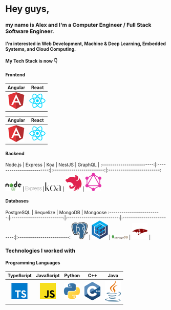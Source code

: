 # Hey guys,

### my name is Alex and I'm a Computer Engineer / Full Stack Software Engineer.
#### I'm interested in Web Development, Machine & Deep Learning, Embedded Systems, and Cloud Computing.

#### My Tech Stack is now 👇

#### Frontend
Angular   |  React
:-------------------------:|:-------------------------:
<img src="https://github.com/nik-neg/nik-neg/blob//main/images/angular-icon.svg" alt="drawing" width="50"/> |  <img src="https://github.com/nik-neg/nik-neg/blob//main/images/react.svg" alt="drawing" width="50"/>

Angular   |  React
:-------------------------:|:-------------------------:
<img src="https://github.com/nik-neg/nik-neg/blob//main/images/angular-icon.svg" alt="drawing" width="50"/> |  <img src="https://github.com/nik-neg/nik-neg/blob//main/images/react.svg" alt="drawing" width="50"/>

#### Backend
Node.js   | Express  | Koa | NestJS   |   GraphQL |
:-------------------------:|:-------------------------:|:-------------------------:|:-------------------------:
<img src="https://github.com/nik-neg/nik-neg/blob//main/images/nodejs.svg" alt="drawing" width="50"/> |  <img src="https://github.com/nik-neg/nik-neg/blob//main/images/express.svg" alt="drawing" width="50"/> | <img src="https://github.com/nik-neg/nik-neg/blob//main/images/koa.svg" alt="drawing" width="50"/> | <img src="https://github.com/nik-neg/nik-neg/blob//main/images/nestjs.svg" alt="drawing" width="50"/> | <img src="https://github.com/nik-neg/nik-neg/blob//main/images/graphql.svg" alt="drawing" width="50"/> 

#### Databases
PostgreSQL | Sequelize | MongoDB | Mongoose
:-------------------------:|:-------------------------:|:-------------------------:|:-------------------------:|:-------------------------:
<img src="https://github.com/nik-neg/nik-neg/blob//main/images/postgresql.svg" alt="drawing" width="50"/> | <img src="https://github.com/nik-neg/nik-neg/blob//main/images/sequelize.svg" alt="drawing" width="50"/> |  <img src="https://github.com/nik-neg/nik-neg/blob//main/images/mongodb.svg" alt="drawing" width="50"/> | <img src="https://github.com/nik-neg/nik-neg/blob//main/images/mongoose.png" alt="drawing" width="50"/> | 

### Technologies I worked with
#### Programming Languages
TypeScript        | JavaScript      | Python      | C++       | Java
:-------------------------:|:-------------------------:|:-------------------------:|:-------------------------:|:-------------------------:
<img src="https://github.com/nik-neg/nik-neg/blob//main/images/typescript-icon.svg" alt="drawing" width="50"/> |  <img src="https://github.com/nik-neg/nik-neg/blob//main/images/javascript.svg" alt="drawing" width="50"/> | <img src="https://github.com/nik-neg/nik-neg/blob//main/images/python.svg" alt="drawing" width="50"/> | <img src="https://github.com/nik-neg/nik-neg/blob//main/images/c-plusplus.svg" alt="drawing" width="50"/> | <img src="https://github.com/nik-neg/nik-neg/blob//main/images/java.svg" alt="drawing" width="50"/>
